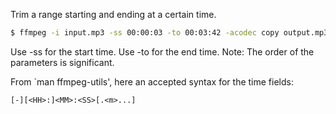 Trim a range starting and ending at a certain time.
```bash
$ ffmpeg -i input.mp3 -ss 00:00:03 -to 00:03:42 -acodec copy output.mp3
```
Use -ss for the start time.
Use -to for the end time.
Note: The order of the parameters is significant.

From `man ffmpeg-utils', here an accepted syntax for the time fields:
```
[-][<HH>:]<MM>:<SS>[.<m>...]
```